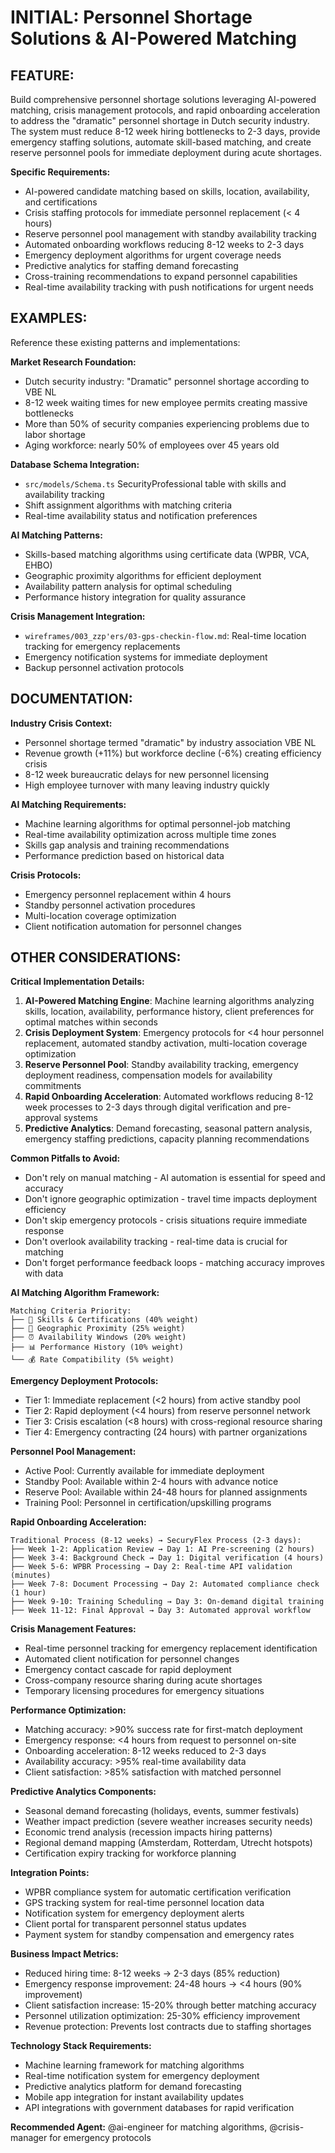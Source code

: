 # INITIAL: Personnel Shortage Solutions & AI-Powered Matching

## FEATURE:
Build comprehensive personnel shortage solutions leveraging AI-powered matching, crisis management protocols, and rapid onboarding acceleration to address the "dramatic" personnel shortage in Dutch security industry. The system must reduce 8-12 week hiring bottlenecks to 2-3 days, provide emergency staffing solutions, automate skill-based matching, and create reserve personnel pools for immediate deployment during acute shortages.

**Specific Requirements:**
- AI-powered candidate matching based on skills, location, availability, and certifications
- Crisis staffing protocols for immediate personnel replacement (< 4 hours)
- Reserve personnel pool management with standby availability tracking
- Automated onboarding workflows reducing 8-12 weeks to 2-3 days
- Emergency deployment algorithms for urgent coverage needs
- Predictive analytics for staffing demand forecasting
- Cross-training recommendations to expand personnel capabilities
- Real-time availability tracking with push notifications for urgent needs

## EXAMPLES:
Reference these existing patterns and implementations:

**Market Research Foundation:**
- Dutch security industry: "Dramatic" personnel shortage according to VBE NL
- 8-12 week waiting times for new employee permits creating massive bottlenecks
- More than 50% of security companies experiencing problems due to labor shortage
- Aging workforce: nearly 50% of employees over 45 years old

**Database Schema Integration:**
- `src/models/Schema.ts` SecurityProfessional table with skills and availability tracking
- Shift assignment algorithms with matching criteria
- Real-time availability status and notification preferences

**AI Matching Patterns:**
- Skills-based matching algorithms using certificate data (WPBR, VCA, EHBO)
- Geographic proximity algorithms for efficient deployment
- Availability pattern analysis for optimal scheduling
- Performance history integration for quality assurance

**Crisis Management Integration:**
- `wireframes/003_zzp'ers/03-gps-checkin-flow.md`: Real-time location tracking for emergency replacements
- Emergency notification systems for immediate deployment
- Backup personnel activation protocols

## DOCUMENTATION:
**Industry Crisis Context:**
- Personnel shortage termed "dramatic" by industry association VBE NL
- Revenue growth (+11%) but workforce decline (-6%) creating efficiency crisis
- 8-12 week bureaucratic delays for new personnel licensing
- High employee turnover with many leaving industry quickly

**AI Matching Requirements:**
- Machine learning algorithms for optimal personnel-job matching
- Real-time availability optimization across multiple time zones
- Skills gap analysis and training recommendations
- Performance prediction based on historical data

**Crisis Protocols:**
- Emergency personnel replacement within 4 hours
- Standby personnel activation procedures
- Multi-location coverage optimization
- Client notification automation for personnel changes

## OTHER CONSIDERATIONS:

**Critical Implementation Details:**
1. **AI-Powered Matching Engine**: Machine learning algorithms analyzing skills, location, availability, performance history, client preferences for optimal matches within seconds
2. **Crisis Deployment System**: Emergency protocols for <4 hour personnel replacement, automated standby activation, multi-location coverage optimization
3. **Reserve Personnel Pool**: Standby availability tracking, emergency deployment readiness, compensation models for availability commitments
4. **Rapid Onboarding Acceleration**: Automated workflows reducing 8-12 week processes to 2-3 days through digital verification and pre-approval systems
5. **Predictive Analytics**: Demand forecasting, seasonal pattern analysis, emergency staffing predictions, capacity planning recommendations

**Common Pitfalls to Avoid:**
- Don't rely on manual matching - AI automation is essential for speed and accuracy
- Don't ignore geographic optimization - travel time impacts deployment efficiency
- Don't skip emergency protocols - crisis situations require immediate response
- Don't overlook availability tracking - real-time data is crucial for matching
- Don't forget performance feedback loops - matching accuracy improves with data

**AI Matching Algorithm Framework:**
```
Matching Criteria Priority:
├── 🎯 Skills & Certifications (40% weight)
├── 📍 Geographic Proximity (25% weight)
├── ⏰ Availability Windows (20% weight)
├── 📊 Performance History (10% weight)
└── 💰 Rate Compatibility (5% weight)
```

**Emergency Deployment Protocols:**
- Tier 1: Immediate replacement (<2 hours) from active standby pool
- Tier 2: Rapid deployment (<4 hours) from reserve personnel network
- Tier 3: Crisis escalation (<8 hours) with cross-regional resource sharing
- Tier 4: Emergency contracting (24 hours) with partner organizations

**Personnel Pool Management:**
- Active Pool: Currently available for immediate deployment
- Standby Pool: Available within 2-4 hours with advance notice
- Reserve Pool: Available within 24-48 hours for planned assignments
- Training Pool: Personnel in certification/upskilling programs

**Rapid Onboarding Acceleration:**
```
Traditional Process (8-12 weeks) → SecuryFlex Process (2-3 days):
├── Week 1-2: Application Review → Day 1: AI Pre-screening (2 hours)
├── Week 3-4: Background Check → Day 1: Digital verification (4 hours)
├── Week 5-6: WPBR Processing → Day 2: Real-time API validation (minutes)
├── Week 7-8: Document Processing → Day 2: Automated compliance check (1 hour)
├── Week 9-10: Training Scheduling → Day 3: On-demand digital training
├── Week 11-12: Final Approval → Day 3: Automated approval workflow
```

**Crisis Management Features:**
- Real-time personnel tracking for emergency replacement identification
- Automated client notification for personnel changes
- Emergency contact cascade for rapid deployment
- Cross-company resource sharing during acute shortages
- Temporary licensing procedures for emergency situations

**Performance Optimization:**
- Matching accuracy: >90% success rate for first-match deployment
- Emergency response: <4 hours from request to personnel on-site
- Onboarding acceleration: 8-12 weeks reduced to 2-3 days
- Availability accuracy: >95% real-time availability data
- Client satisfaction: >85% satisfaction with matched personnel

**Predictive Analytics Components:**
- Seasonal demand forecasting (holidays, events, summer festivals)
- Weather impact prediction (severe weather increases security needs)
- Economic trend analysis (recession impacts hiring patterns)
- Regional demand mapping (Amsterdam, Rotterdam, Utrecht hotspots)
- Certification expiry tracking for workforce planning

**Integration Points:**
- WPBR compliance system for automatic certification verification
- GPS tracking system for real-time personnel location data
- Notification system for emergency deployment alerts
- Client portal for transparent personnel status updates
- Payment system for standby compensation and emergency rates

**Business Impact Metrics:**
- Reduced hiring time: 8-12 weeks → 2-3 days (85% reduction)
- Emergency response improvement: 24-48 hours → <4 hours (90% improvement)
- Client satisfaction increase: 15-20% through better matching accuracy
- Personnel utilization optimization: 25-30% efficiency improvement
- Revenue protection: Prevents lost contracts due to staffing shortages

**Technology Stack Requirements:**
- Machine learning framework for matching algorithms
- Real-time notification system for emergency deployment
- Predictive analytics platform for demand forecasting
- Mobile app integration for instant availability updates
- API integrations with government databases for rapid verification

**Recommended Agent:** @ai-engineer for matching algorithms, @crisis-manager for emergency protocols